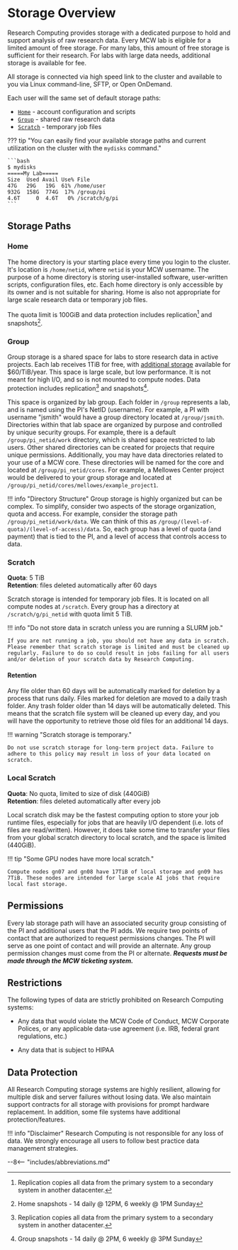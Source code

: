 # Storage Overview

Research Computing provides storage with a dedicated purpose to hold and support analysis of raw research data. Every MCW lab is eligible for a limited amount of free storage. For many labs, this amount of free storage is sufficient for their research. For labs with large data needs, additional storage is available for fee.

All storage is connected via high speed link to the cluster and available to you via Linux command-line, SFTP, or Open OnDemand.

Each user will the same set of default storage paths:

- [`Home`](#home) - account configuration and scripts
- [`Group`](#group) - shared raw research data
- [`Scratch`](#scratch) - temporary job files

??? tip "You can easily find your available storage paths and current utilization on the cluster  with the `mydisks` command."

    ```bash
    $ mydisks
    =====My Lab=====
    Size  Used Avail Use% File
    47G   29G   19G  61% /home/user
    932G  158G  774G  17% /group/pi
    4.6T     0  4.6T   0% /scratch/g/pi
    ```

## Storage Paths

### Home

The home directory is your starting place every time you login to the cluster. It's location is `/home/netid`, where `netid` is your MCW username. The purpose of a home directory is storing user-installed software, user-written scripts, configuration files, etc. Each home directory is only accessible by its owner and is not suitable for sharing. Home is also not appropriate for large scale research data or temporary job files.

The quota limit is 100GiB and data protection includes replication[^1] and snapshots[^2].

### Group

Group storage is a shared space for labs to store research data in active projects. Each lab receives 1TiB for free, with [additional storage](../storage/paid-storage.md) available for $60/TiB/year. This space is large scale, but low performance. It is not meant for high I/O, and so is not mounted to compute nodes. Data protection includes replication[^1] and snapshots[^3].

This space is organized by lab group. Each folder in `/group` represents a lab, and is named using the PI's NetID (username). For example, a PI with username "jsmith" would have a group directory located at `/group/jsmith`. Directories within that lab space are organized by purpose and controlled by unique security groups. For example, there is a default `/group/pi_netid/work` directory, which is shared space restricted to lab users. Other shared directories can be created for projects that require unique permissions. Additionally, you may have data directories related to your use of a MCW core. These directories will be named for the core and located at `/group/pi_netid/cores`. For example, a Mellowes Center project would be delivered to your group storage and located at `/group/pi_netid/cores/mellowes/example_project1`.

!!! info "Directory Structure"
    Group storage is highly organized but can be complex. To simplify, consider two aspects of the storage organization, quota and access. For example, consider the storage path `/group/pi_netid/work/data`. We can think of this as `/group/(level-of-quota)/(level-of-access)/data`. So, each group has a level of quota (and payment) that is tied to the PI, and a level of access that controls access to data.

### Scratch

**Quota**: 5 TiB  
**Retention**: files deleted automatically after 60 days

Scratch storage is intended for temporary job files. It is located on all compute nodes at `/scratch`. Every group has a directory at `/scratch/g/pi_netid` with quota limit 5 TiB.

!!! info "Do not store data in scratch unless you are running a SLURM job."

    If you are not running a job, you should not have any data in scratch. Please remember that scratch storage is limited and must be cleaned up regularly. Failure to do so could result in jobs failing for all users and/or deletion of your scratch data by Research Computing.

#### Retention

Any file older than 60 days will be automatically marked for deletion by a process that runs daily. Files marked for deletion are moved to a daily trash folder. Any trash folder older than 14 days will be automatically deleted. This means that the scratch file system will be cleaned up every day, and you will have the opportunity to retrieve those old files for an additional 14 days.

!!! warning "Scratch storage is temporary."

    Do not use scratch storage for long-term project data. Failure to adhere to this policy may result in loss of your data located on scratch.

### Local Scratch

**Quota**: No quota, limited to size of disk (440GiB)  
**Retention**: files deleted automatically after every job

Local scratch disk may be the fastest computing option to store your job runtime files, especially for jobs that are heavily I/O dependent (i.e. lots of files are read/written). However, it does take some time to transfer your files from your global scratch directory to local scratch, and the space is limited (440GiB).

!!! tip "Some GPU nodes have more local scratch."

    Compute nodes gn07 and gn08 have 17TiB of local storage and gn09 has 7TiB. These nodes are intended for large scale AI jobs that require local fast storage.

## Permissions

Every lab storage path will have an associated security group consisting of the PI and additional users that the PI adds. We require two points of contact that are authorized to request permissions changes. The PI will serve as one point of contact and will provide an alternate. Any group permission changes must come from the PI or alternate. ***Requests must be made through the MCW ticketing system.***

## Restrictions

The following types of data are strictly prohibited on Research Computing systems:

- Any data that would violate the MCW Code of Conduct, MCW Corporate Polices, or any applicable data-use agreement (i.e. IRB, federal grant regulations, etc.)

- Any data that is subject to HIPAA

## Data Protection

All Research Computing storage systems are highly resilient, allowing for multiple disk and server failures without losing data. We also maintain support contracts for all storage with provisions for prompt hardware replacement. In addition, some file systems have additional protection/features.

!!! info "Disclaimer"
    Research Computing is not responsible for any loss of data. We strongly encourage all users to follow best practice data management strategies.

[^1]: Replication copies all data from the primary system to a secondary system in another datacenter.
[^2]: Home snapshots - 14 daily @ 12PM, 6 weekly @ 1PM Sunday
[^3]: Group snapshots - 14 daily @ 2PM, 6 weekly @ 3PM Sunday

--8<-- "includes/abbreviations.md"
